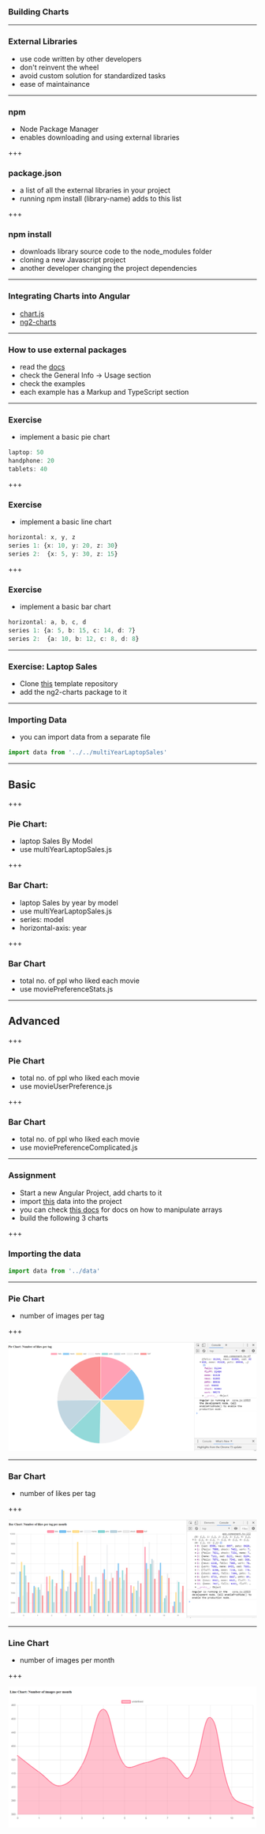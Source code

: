### Building Charts

---

### External Libraries

- use code written by other developers
- don't reinvent the wheel
- avoid custom solution for standardized tasks
- ease of maintainance

---

### npm

- Node Package Manager
- enables downloading and using external libraries

+++

### package.json

- a list of all the external libraries in your project
- running <span class="text-blue">npm install (library-name)</span> adds to this list

+++

### npm install

- downloads library source code to the <span class="text-blue">node_modules</span> folder
- cloning a new Javascript project
- another developer changing the project dependencies 

---

### Integrating Charts into Angular

- [chart.js](https://www.chartjs.org/)
- [ng2-charts](https://valor-software.com/ng2-charts)

---

### How to use external packages

- read the [docs](https://valor-software.com/ng2-charts)
- check the <span class="text-gold">General Info -> Usage</span> section
- check the examples
- each example has a <span class="text-gold">Markup</span> and <span class="text-gold">TypeScript</span> section

---
### Exercise

- implement a basic pie chart

```ts
laptop: 50
handphone: 20
tablets: 40
```

+++
### Exercise

- implement a basic line chart

```ts
horizontal: x, y, z
series 1: {x: 10, y: 20, z: 30}
series 2:  {x: 5, y: 30, z: 15}
```

+++

### Exercise


- implement a basic bar chart

```ts
horizontal: a, b, c, d
series 1: {a: 5, b: 15, c: 14, d: 7}
series 2:  {a: 10, b: 12, c: 8, d: 8}
```

---

### Exercise: Laptop Sales

- Clone [this](https://github.com/cmh114933/data-dashboard-example) template repository
- add the <span class="text-gold">ng2-charts</span> package to it

---

### Importing Data

- you can import data from a separate file

```ts
import data from '../../multiYearLaptopSales'
```

---

## Basic

+++

### Pie Chart: 

- <span class='text-gold'>laptop Sales By Model</span>
- use <span class='text-gold'>multiYearLaptopSales.js</span>

+++

### Bar Chart: 

- <span class='text-gold'>laptop Sales by year by model</span>
- use <span class='text-gold'>multiYearLaptopSales.js</span>
- series: model
- horizontal-axis: year

+++

### Bar Chart

- <span class='text-gold'>total no. of ppl who liked each movie</span>
- use <span class='text-gold'>moviePreferenceStats.js</span>

---

## Advanced

+++

### Pie Chart

- <span class='text-gold'>total no. of ppl who liked each movie</span>
- use <span class='text-gold'>movieUserPreference.js</span>

+++

### Bar Chart

- <span class='text-gold'>total no. of ppl who liked each movie</span>
- use <span class='text-gold'>moviePreferenceComplicated.js</span>




---

### Assignment

- Start a new Angular Project, add charts to it
- import [this](https://gist.githubusercontent.com/mingxiangchan/e62818b558c28d61c412cd8362a4a200/raw/c1939a60186d4587b182c0d8e2ebcf0dd34e5a35/data.js) data into the project
- you can check [this docs](https://devdocs.io/javascript/global_objects/array) for docs on how to manipulate arrays
- build the following 3 charts

+++

### Importing the data

```ts
import data from '../data'
```

---

### Pie Chart

- number of images per tag

+++

![chart](pie_chart_1.png)

---

### Bar Chart

- number of likes per tag

+++

![chart](bar_chart.png)

---

### Line Chart

- number of images per month

+++

![chart](line_chart.png)


